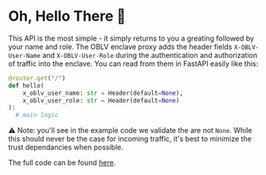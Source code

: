 # Oh, Hello There :wave:

This API is the most simple - it simply returns to you a greating followed by your name and role. The OBLV enclave proxy adds the header fields `X-OBLV-User-Name` and `X-OBLV-User-Role` during the authentication and authorization of traffic into the enclave. You can read from them in FastAPI easily like this:

```python
@router.get("/")
def hello(
    x_oblv_user_name: str = Header(default=None),
    x_oblv_user_role: str = Header(default=None)
):
  # main logic
```

:warning: Note: you'll see in the example code we validate the are not `None`. While this should never be the case for incoming traffic, it's best to minimize the trust dependancies when possible.

The full code can be found [here](src/routes/hello.py).
